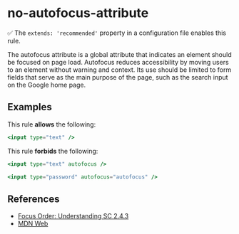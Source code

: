 # no-autofocus-attribute

✅ The `extends: 'recommended'` property in a configuration file enables this rule.

The autofocus attribute is a global attribute that indicates an element should be focused on page load. Autofocus reduces accessibility by moving users to an element without warning and context. Its use should be limited to form fields that serve as the main purpose of the page, such as the search input on the Google home page.

## Examples

This rule **allows** the following:

```hbs
<input type="text" />
```

This rule **forbids** the following:

```hbs
<input type="text" autofocus />
```

```hbs
<input type="password" autofocus="autofocus" />
```

## References

- [Focus Order: Understanding SC 2.4.3](https://www.w3.org/TR/UNDERSTANDING-WCAG20/navigation-mechanisms-focus-order.html)
- [MDN Web](https://developer.mozilla.org/en-US/docs/Web/HTML/Global_attributes/autofocus)
